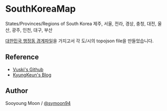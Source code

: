 # SouthKoreaMap

States/Provinces/Regions of South Korea
제주, 서울, 전라, 경상, 충청, 대전, 울산, 광주, 인천, 대구, 부산

[대한민국 행정동 경계파일](https://github.com/vuski/admdongkor)을 가지고서 각 도/시의 topojson file을 만들었습니다.


## Reference

- [Vuski's Github](https://github.com/vuski/admdongkor)
- [KyungKeun's Blog](https://medium.com/@masoolsa7/%ED%96%89%EC%A0%95%EA%B5%AC%EC%97%AD-%EA%B2%BD%EA%B3%84-topojson-%ED%8C%8C%EC%9D%BC-%EB%A7%8C%EB%93%A4%EA%B8%B0-392800d0bc0b)


## Author

Sooyoung Moon / [@symoon94](https://www.facebook.com/msy0128)


